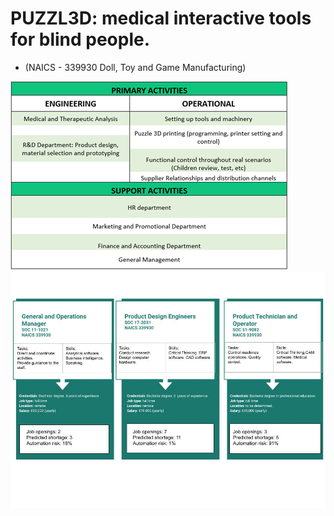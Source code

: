 # PUZZL3D: medical interactive tools for blind people.

* (NAICS - 339930 Doll, Toy and Game Manufacturing)

![Image](Imagen2.png)
![Image](1.jpg)
